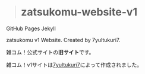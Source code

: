># zatsukomu-website-v1
GitHub Pages Jekyll

zatsukomu v1 Website. Created by 7yultukuri7.

雑コム！公式サイトの**旧サイト**です。

雑コム！v1サイトは[7yultukuri7](https://github.com/7yultukuri7)によって作成されました。

